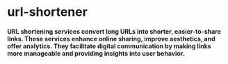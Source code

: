 # url-shortener

#### URL shortening services convert long URLs into shorter, easier-to-share links. These services enhance online sharing, improve aesthetics, and offer analytics. They facilitate digital communication by making links more manageable and providing insights into user behavior.
